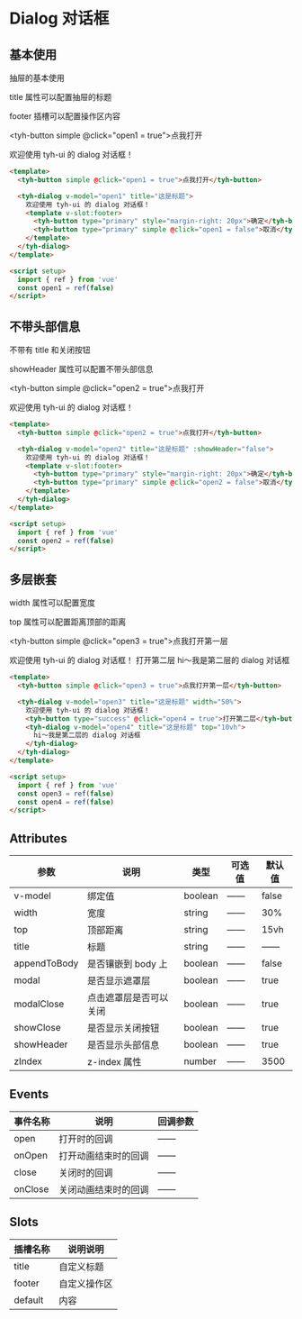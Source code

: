 # Dialog 对话框

## 基本使用

抽屉的基本使用

title 属性可以配置抽屉的标题

footer 插槽可以配置操作区内容

<tyh-button simple @click="open1 = true">点我打开</tyh-button>

<tyh-dialog v-model="open1" title="这是标题">
  欢迎使用 tyh-ui 的 dialog 对话框！
  <template v-slot:footer>
    <tyh-button type="primary" style="margin-right: 20px">确定</tyh-button>
    <tyh-button type="primary" simple @click="open1 = false">取消</tyh-button>
  </template>
</tyh-dialog>

```html
<template>
  <tyh-button simple @click="open1 = true">点我打开</tyh-button>

  <tyh-dialog v-model="open1" title="这是标题">
    欢迎使用 tyh-ui 的 dialog 对话框！
    <template v-slot:footer>
      <tyh-button type="primary" style="margin-right: 20px">确定</tyh-button>
      <tyh-button type="primary" simple @click="open1 = false">取消</tyh-button>
    </template>
  </tyh-dialog>
</template>

<script setup>
  import { ref } from 'vue'
  const open1 = ref(false)
</script>
```

## 不带头部信息

不带有 title 和关闭按钮

showHeader 属性可以配置不带头部信息

<tyh-button simple @click="open2 = true">点我打开</tyh-button>

<tyh-dialog v-model="open2" title="这是标题" :showHeader="false">
  欢迎使用 tyh-ui 的 dialog 对话框！
  <template v-slot:footer>
    <tyh-button type="primary" style="margin-right: 20px">确定</tyh-button>
    <tyh-button type="primary" simple @click="open2 = false">取消</tyh-button>
  </template>
</tyh-dialog>

```html
<template>
  <tyh-button simple @click="open2 = true">点我打开</tyh-button>

  <tyh-dialog v-model="open2" title="这是标题" :showHeader="false">
    欢迎使用 tyh-ui 的 dialog 对话框！
    <template v-slot:footer>
      <tyh-button type="primary" style="margin-right: 20px">确定</tyh-button>
      <tyh-button type="primary" simple @click="open2 = false">取消</tyh-button>
    </template>
  </tyh-dialog>
</template>

<script setup>
  import { ref } from 'vue'
  const open2 = ref(false)
</script>
```

## 多层嵌套

width 属性可以配置宽度

top 属性可以配置距离顶部的距离

<tyh-button simple @click="open3 = true">点我打开第一层</tyh-button>

<tyh-dialog v-model="open3" title="这是标题" width="50%">
  欢迎使用 tyh-ui 的 dialog 对话框！
  <tyh-button type="success" @click="open4 = true">打开第二层</tyh-button>
  <tyh-dialog v-model="open4" title="这是标题" top="10vh">
    hi～我是第二层的 dialog 对话框
  </tyh-dialog>
</tyh-dialog>

```html
<template>
  <tyh-button simple @click="open3 = true">点我打开第一层</tyh-button>

  <tyh-dialog v-model="open3" title="这是标题" width="50%">
    欢迎使用 tyh-ui 的 dialog 对话框！
    <tyh-button type="success" @click="open4 = true">打开第二层</tyh-button>
    <tyh-dialog v-model="open4" title="这是标题" top="10vh">
      hi～我是第二层的 dialog 对话框
    </tyh-dialog>
  </tyh-dialog>
</template>

<script setup>
  import { ref } from 'vue'
  const open3 = ref(false)
  const open4 = ref(false)
</script>
```

## Attributes

| 参数         | 说明                   | 类型    | 可选值 | 默认值 |
| ------------ | ---------------------- | ------- | ------ | ------ |
| v-model      | 绑定值                 | boolean | ——     | false  |
| width        | 宽度                   | string  | ——     | 30%    |
| top          | 顶部距离               | string  | ——     | 15vh   |
| title        | 标题                   | string  | ——     | ——     |
| appendToBody | 是否镶嵌到 body 上     | boolean | ——     | false  |
| modal        | 是否显示遮罩层         | boolean | ——     | true   |
| modalClose   | 点击遮罩层是否可以关闭 | boolean | ——     | true   |
| showClose    | 是否显示关闭按钮       | boolean | ——     | true   |
| showHeader   | 是否显示头部信息       | boolean | ——     | true   |
| zIndex       | z-index 属性           | number  | ——     | 3500   |

## Events

| 事件名称 | 说明                 | 回调参数 |
| -------- | -------------------- | -------- |
| open     | 打开时的回调         | ——       |
| onOpen   | 打开动画结束时的回调 | ——       |
| close    | 关闭时的回调         | ——       |
| onClose  | 关闭动画结束时的回调 | ——       |

## Slots

| 插槽名称 | 说明说明     |
| -------- | ------------ |
| title    | 自定义标题   |
| footer   | 自定义操作区 |
| default  | 内容         |

<script setup>
  import { ref } from 'vue'
  const open1 = ref(false)
  const open2 = ref(false)
  const open3 = ref(false)
  const open4 = ref(false)
</script>
